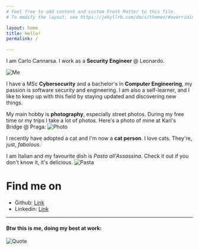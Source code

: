 ```yaml
---
# Feel free to add content and custom Front Matter to this file.
# To modify the layout, see https://jekyllrb.com/docs/themes/#overriding-theme-defaults

layout: home
title: Hello!
permalink: /

---
```

I am Carlo Cannarsa. I work as a **Security Engineer** @ Leonardo.

![Me](https://m.media-amazon.com/images/I/61bMtwHLaSL.jpg)

I have a MSc **Cybersecurity** and a bachelor's in **Computer Engineering**, my passion is software security and engineering. I am also a self-learner, and I like to keep up with this field by staying updated and discovering new things.

My main hobby is **photography**, especially street photos. During my free time or my trips I take a lot of photos. Here's a photo of mine at Karl's Bridge @ Praga:
![Photo](https://cdn.myportfolio.com/eb234280-ed2a-4d6b-9a36-c6c0e56e4c29/02b20ec0-dd23-4dd2-a43a-27468aba9877_rw_1920.jpg?h=a3f082dca278303780bba863bccaafeb)

I recently have adopted a cat and I'm now a **cat person**. I love cats. They're, just, *fabolous*.

I am Italian and my favourite dish is *Pasta all'Assassina*. Check it out if you don't know it, it's delicious.
![Pasta](https://www.amazingpuglia.com/wp-content/uploads/2022/05/ricetta.png__600x600_q85_ALIAS-large_crop-smart_subsampling-2.jpg)

# Find me on
- Github: [Link](https://github.com/Caflo)
- Linkedin: [Link](https://linkedin.com/in/carlocannarsa)

---

#### Btw this is me, doing my best at work:
![Quote](https://i.pinimg.com/736x/cb/80/c6/cb80c6d5df2f2787a59132a8f88f249b.jpg)
